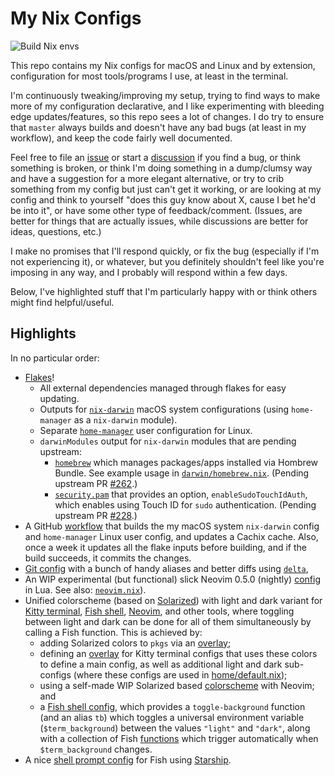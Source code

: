 # My Nix Configs

![Build Nix envs](https://github.com/malob/nixpkgs/workflows/Build%20Nix%20envs/badge.svg)

This repo contains my Nix configs for macOS and Linux and by extension, configuration for most tools/programs I use, at least in the terminal.

I'm continuously tweaking/improving my setup, trying to find ways to make more of my configuration declarative, and I like experimenting with bleeding edge updates/features, so this repo sees a lot of changes. I do try to ensure that `master` always builds and doesn't have any bad bugs (at least in my workflow), and keep the code fairly well documented.

Feel free to file an [issue](https://github.com/malob/nixpkgs/issues) or start a [discussion](https://github.com/malob/nixpkgs/discussions) if you find a bug, or think something is broken, or think I'm doing something in a dump/clumsy way and have a suggestion for a more elegant alternative, or try to crib something from my config but just can't get it working, or are looking at my config and think to yourself "does this guy know about X, cause I bet he'd be into it", or have some other type of feedback/comment. (Issues, are better for things that are actually issues, while discussions are better for ideas, questions, etc.)

I make no promises that I'll respond quickly, or fix the bug (especially if I'm not experiencing it), or whatever, but you definitely shouldn't feel like you're imposing in any way, and I probably will respond within a few days.

Below, I've highlighted stuff that I'm particularly happy with or think others might find helpful/useful.

## Highlights

In no particular order:

* [Flakes](./flake.nix)!
  * All external dependencies managed through flakes for easy updating.
  * Outputs for [`nix-darwin`](https://github.com/LnL7/nix-darwin) macOS system configurations (using `home-manager` as a `nix-darwin` module).
  * Separate [`home-manager`](https://github.com/nix-community/home-manager) user configuration for Linux.
  * `darwinModules` output for `nix-darwin` modules that are pending upstream:
    * [`homebrew`](./darwin/modules/homebrew.nix) which manages packages/apps installed via Hombrew Bundle. See example usage in [`darwin/homebrew.nix`](./darwin/homebrew.nix). (Pending upstream PR [#262](https://github.com/LnL7/nix-darwin/pull/262).)
    * [`security.pam`](./darwin/modules/security/pam.nix) that provides an option, `enableSudoTouchIdAuth`, which enables using Touch ID for `sudo` authentication. (Pending upstream PR [#228](https://github.com/LnL7/nix-darwin/pull/228).)
* A GitHub [workflow](./.github/workflows/ci.yml) that builds the my macOS system `nix-darwin` config and `home-manager` Linux user config, and updates a Cachix cache. Also, once a week it updates all the flake inputs before building, and if the build succeeds, it commits the changes.
* [Git config](./home/git.nix) with a bunch of handy aliases and better diffs using [`delta`](https://github.com/dandavison/delta),
* An WIP experimental (but functional) slick Neovim 0.5.0 (nightly) [config](.configs/nvim) in Lua. See also: [`neovim.nix`](./home/neovim.nix)).
* Unified colorscheme (based on [Solarized](https://ethanschoonover.com/solarized/)) with light and dark variant for [Kitty terminal](https://sw.kovidgoyal.net/kitty), [Fish shell](https://fishshell.com), [Neovim](https://neovim.io), and other tools, where toggling between light and dark can be done for all of them simultaneously by calling a Fish function. This is achieved by:
  * adding Solarized colors to `pkgs` via an [overlay](./overlays/solarized-colors.nix);
  * defining an [overlay](./overlays/kitty-configs.nix) for Kitty terminal configs that uses these colors to define a main config, as well as additional light and dark sub-configs (where these configs are used in [home/default.nix](./home/default.nix));
  * using a self-made WIP Solarized based [colorscheme](./configs/nvim/lua/MaloSolarized.lua) with Neovim; and
  * a [Fish shell config](./home/shells.nix), which provides a `toggle-background` function (and an alias `tb`) which toggles a universal environment variable (`$term_background`) between the values `"light"` and `"dark"`, along with a collection of Fish [functions](https://github.com/malob/nixpkgs/search?q=onVariable+%3D+%22term_background%22) which trigger automatically when `$term_background` changes.
* A nice [shell prompt config](./home/shells.nix) for Fish using [Starship](https://starship.rs).
